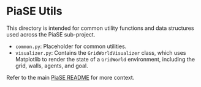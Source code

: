# PiaSE Utils

This directory is intended for common utility functions and data structures used across the PiaSE sub-project.

- `common.py`: Placeholder for common utilities.
- `visualizer.py`: Contains the `GridWorldVisualizer` class, which uses Matplotlib to render the state of a `GridWorld` environment, including the grid, walls, agents, and goal.

Refer to the main [PiaSE README](../../README.md) for more context.
